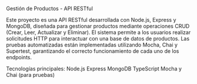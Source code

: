 Gestión de Productos - API RESTful

Este proyecto es una API RESTful desarrollada con Node.js, Express y MongoDB, diseñada para gestionar productos mediante operaciones CRUD (Crear, Leer, Actualizar y Eliminar). El sistema permite a los usuarios realizar solicitudes HTTP para interactuar con una base de datos de productos. Las pruebas automatizadas están implementadas utilizando Mocha, Chai y Supertest, garantizando el correcto funcionamiento de cada uno de los endpoints.

Tecnologías principales:
Node.js
Express
MongoDB
TypeScript
Mocha y Chai (para pruebas)
